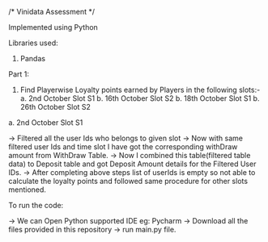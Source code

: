 /* Vinidata Assessment */

Implemented using Python

Libraries used:

1. Pandas

Part 1:

1. Find Playerwise Loyalty points earned by Players in the following slots:-
    a. 2nd October Slot S1
    b. 16th October Slot S2
    b. 18th October Slot S1
    b. 26th October Slot S2

a. 2nd October Slot S1

-> Filtered all the user Ids who belongs to given slot
-> Now with same filtered user Ids and time slot I have got the corresponding withDraw amount from WithDraw Table.
-> Now I combined this table(filtered table data) to Deposit table and got Deposit Amount details for the Filtered User IDs.
-> After completing above steps list of userIds is empty so not able to calculate the loyalty points and followed same procedure for other slots mentioned.

To run the code:

-> We can Open Python supported IDE eg: Pycharm
-> Download all the files provided in this repository
-> run main.py file.
